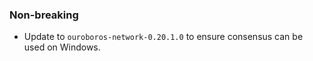 ### Non-breaking

- Update to `ouroboros-network-0.20.1.0` to ensure consensus can be used on Windows.

